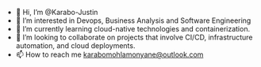 - 👋 Hi, I’m @Karabo-Justin
- 👀 I’m interested in Devops, Business Analysis and Software Engineering
- 🌱 I’m currently learning cloud-native technologies and containerization.
- 💞️ I’m looking to collaborate on projects that involve CI/CD, infrastructure automation, and cloud deployments.
- 📫 How to reach me karabomohlamonyane@outlook.com

<!---
Karabo-Justin/Karabo-Justin is a ✨ special ✨ repository because its `README.md` (this file) appears on your GitHub profile.
You can click the Preview link to take a look at your changes.
--->
